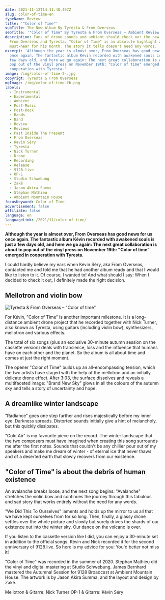 ```yaml
---
date: 2021-11-12T14:11:48.497Z
slug: color-of-time-en
typeName: Review
title: '"Color of Time"'
subTitle: The New Album By Tyresta & From Overseas
seoTitle: '"Color of Time" By Tyresta & From Overseas – Ambient Review'
description: Fans of drone sounds and ambient should check out the new album by
  From Overseas and Tyresta. "Color of Time" is an absolute highlight and a
  must-hear for his month. The story it tells doesn't need any words.
excerpt: 'Although the year is almost over, From Overseas has good news for us
  once again. The fantastic album Kévin recorded with awakened souls is just a
  few days old, and here we go again: The next great collaboration is about to
  pop out of the vinyl press on November 19th: "Color of time" emerged in
  cooperation with Tyresta.'
image: /img/color-of-time-2-.jpg
copyrigt: Tyresta & From Overseas
ogImage: /img/color-of-time-fb.png
labels:
  - Instrumental
  - Experimental
  - Ambient
  - Post-Music
  - Post-Rock
  - Bands
  - Band
  - Review
  - Reviews
  - Past Inside The Present
  - From Overseas
  - Kevin Séry
  - Tyresta
  - Nick Turner
  - Drone
  - Recording
  - Release
  - 9128.live
  - OP-1
  - Studio Schwebung
  - Zakè
  - Jason Akira Summa
  - Stephan Mathieu
  - Ambient Mountain House
focusKeyword: Color of Time
advertisement: false
affiliate: false
language: en
languageLink: /2021/11/color-of-time/
---
```

**Although the year is almost over, From Overseas has good news for us once again. The fantastic album Kévin recorded with awakened souls is just a few days old, and here we go again: The next great collaboration is about to pop out of the vinyl press on November 19th: "Color of time" emerged in cooperation with Tyresta.**

I could hardly believe my ears when Kévin Séry, aka From Overseas, contacted me and told me that he had another album ready and that I would like to listen to it. Of course, I wanted to! And what should I say: When I decided to check it out, I definitely made the right decision.

## Mellotron and violin bow

![Tyresta & From Overseas – "Color of time"](/img/color-of-time-1-.jpg "Tyresta & From Overseas – \"Color of time\"")

For Kévin, "Color of Time" is another important milestone. It is a long-distance ambient drone project that he recorded together with Nick Turner, also known as Tyresta, using guitars (including violin bow), synthesizers, mellotron and various effects. 

The total of six songs (plus an exclusive 30-minute autumn session on the cassette version) deals with transience, loss and the influence that humans have on each other and the planet. So the album is all about time and comes at just the right moment.

The opener "Color of Time" builds up an all-encompassing tension, which the two artists have staged with the help of the mellotron and an initially delicate drone effect. After 3:03, the surface dissolves and reveals a multifaceted image: "Brand New Sky" glows in all the colours of the autumn sky and tells a story of uncertainty and hope.

## A dreamlike winter landscape

"Radiance" goes one step further and rises majestically before my inner eye. Darkness spreads. Distorted sounds initially give a hint of melancholy, but this quickly dissipates.

"Cold Air" is my favourite piece on the record. The winter landscape that the two composers must have imagined when creating this song surrounds me after the first notes. Sounds that couldn't be any chillier pour out of my speakers and make me dream of winter - of eternal ice that never thaws and of a deserted earth that slowly recovers from our existence.

## "Color of Time" is about the debris of human existence

An avalanche breaks loose, and the next song begins: "Avalanche" stretches the violin bow and continues the journey through this fabulous and sad story that works entirely without the need for any words.

"We Did This To Ourselves" laments and holds up the mirror to us all that we have kept ourselves from for so long. Then, finally, a glassy drone settles over the whole picture and slowly but surely drives the shards of our existence out into the winter sky. Our dance on the volcano is over.

If you listen to the cassette version like I did, you can enjoy a 30-minute set in addition to the official songs. Kévin and Nick recorded it for the second anniversary of 9128.live. So here is my advice for you: You'd better not miss it!

"Color of Time" was recorded in the summer of 2020. Stephan Mathieu did the vinyl and digital mastering at Studio Schwebung. James Bernhard mastered the Autumnal Session for 9128 Broadcast at Ambient Mountain House. The artwork is by Jason Akira Summa, and the layout and design by Zakè.

Mellotron & Gitarre: Nick Turner
OP-1 & Gitarre: Kévin Séry